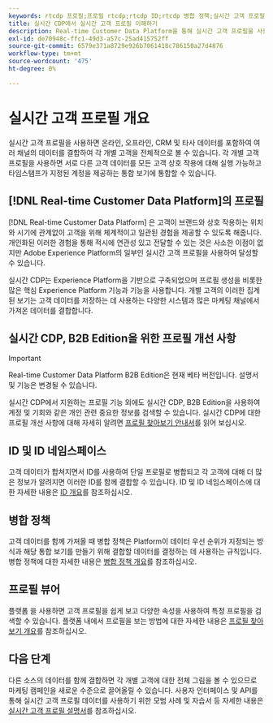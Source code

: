 ```yaml
---
keywords: rtcdp 프로필;프로필 rtcdp;rtcdp ID;rtcdp 병합 정책;실시간 고객 프로필
title: 실시간 CDP에서 실시간 고객 프로필 이해하기
description: Real-time Customer Data Platform을 통해 실시간 고객 프로필을 사용하여 고객에게 적절하고 일관된 적절한 경험을 제공하는 방법을 알아봅니다.
exl-id: de70948c-ffc1-49d3-a57c-25ad415752ff
source-git-commit: 6579e371a8729e926b7061418c786150a27d4876
workflow-type: tm+mt
source-wordcount: '475'
ht-degree: 0%

---
```


# 실시간 고객 프로필 개요

실시간 고객 프로필을 사용하면 온라인, 오프라인, CRM 및 타사 데이터를 포함하여 여러 채널의 데이터를 결합하여 각 개별 고객을 전체적으로 볼 수 있습니다. 각 개별 고객 프로필을 사용하면 서로 다른 고객 데이터를 모든 고객 상호 작용에 대해 실행 가능하고 타임스탬프가 지정된 계정을 제공하는 통합 보기에 통합할 수 있습니다.

## [!DNL Real-time Customer Data Platform]의 프로필

[!DNL Real-time Customer Data Platform] 은 고객이 브랜드와 상호 작용하는 위치와 시기에 관계없이 고객을 위해 체계적이고 일관된 경험을 제공할 수 있도록 해줍니다. 개인화된 이러한 경험을 통해 적시에 연관성 있고 전달할 수 있는 것은 사소한 이점이 없지만 Adobe Experience Platform의 일부인 실시간 고객 프로필을 사용하여 달성할 수 있습니다.

실시간 CDP는 Experience Platform을 기반으로 구축되었으며 프로필 생성을 비롯한 많은 핵심 Experience Platform 기능과 기능을 사용합니다. 개별 고객의 이러한 집계된 보기는 고객 데이터를 저장하는 데 사용하는 다양한 시스템과 많은 마케팅 채널에서 가져온 데이터를 결합합니다.

## 실시간 CDP, B2B Edition을 위한 프로필 개선 사항

>[!IMPORTANT]
>
>Real-time Customer Data Platform B2B Edition은 현재 베타 버전입니다. 설명서 및 기능은 변경될 수 있습니다.

실시간 CDP에서 지원하는 프로필 기능 외에도 실시간 CDP, B2B Edition을 사용하여 계정 및 기회와 같은 개인 관련 중요한 정보를 검색할 수 있습니다. 실시간 CDP에 대한 프로필 개선 사항에 대해 자세히 알려면 [프로필 찾아보기 안내서](profile-browse.md)를 읽어 보십시오.

## ID 및 ID 네임스페이스

고객 데이터가 합쳐지면서 ID를 사용하여 단일 프로필로 병합되고 각 고객에 대해 더 많은 정보가 알려지면 이러한 ID를 함께 결합할 수 있습니다. ID 및 ID 네임스페이스에 대한 자세한 내용은 [ID 개요](identities-overview.md)를 참조하십시오.

## 병합 정책

고객 데이터를 함께 가져올 때 병합 정책은 Platform이 데이터 우선 순위가 지정되는 방식과 해당 통합 보기를 만들기 위해 결합할 데이터를 결정하는 데 사용하는 규칙입니다. 병합 정책에 대한 자세한 내용은 [병합 정책 개요](merge-policies.md)를 참조하십시오.

## 프로필 뷰어

플랫폼 을 사용하면 고객 프로필을 쉽게 보고 다양한 속성을 사용하여 특정 프로필을 검색할 수 있습니다. 플랫폼 내에서 프로필을 보는 방법에 대한 자세한 내용은 [프로필 찾아보기 개요](profile-browse.md)를 참조하십시오.

## 다음 단계

다른 소스의 데이터를 함께 결합하면 각 개별 고객에 대한 전체 그림을 볼 수 있으므로 마케팅 캠페인을 새로운 수준으로 끌어올릴 수 있습니다. 사용자 인터페이스 및 API를 통해 실시간 고객 프로필 데이터를 사용하기 위한 모범 사례 및 자습서 등 자세한 내용은 [실시간 고객 프로필 설명서](../../profile/home.md)를 참조하십시오.
